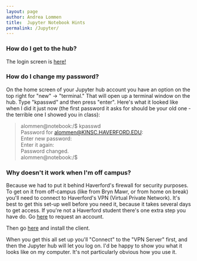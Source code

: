 ```yaml
---
layout: page
author: Andrea Lommen
title:  Jupyter Notebook Hints
permalink: /Jupyter/
---
```


### How do I get to the hub?
The login screen is [here!](https://notebook.kinsc.haverford.edu:8000/hub/home)

### How do I change my password?
On the home screen of your Jupyter hub account you have an option on the top right for "new" -> "terminal." That will open up a terminal window on the hub. Type "kpasswd" and then press "enter". Here's what it looked like when I did it just now (the first password it asks for should be your old one - the terrible one I showed you in class):
> alommen@notebook:/$ kpasswd <br>
> Password for alommen@KINSC.HAVERFORD.EDU: <br>
> Enter new password: <br>
> Enter it again: <br>
> Password changed. <br>
> alommen@notebook:/$ <br>

### Why doesn't it work when I'm off campus?
Because we had to put it behind Haverford's firewall for security purposes.  To get on it from off-campus (like from Bryn Mawr, or from home on break) you'll need to connect to Haverford's VPN (Virtual Private Network). It's best to get this set-up well before you need it, because it takes several days to get access.  If you're not a Haverford student there's one extra step you have do. Go [here](https://iitskb.sites.haverford.edu/knowledge-base/virtual-private-network-vpn/) to request an account.

Then go [here](https://iitskb.sites.haverford.edu/knowledge-base/installing-the-vpn-client/) and install the client. 

When you get this all set up you'll "Connect" to the "VPN Server" first, and then the Jupyter hub will let you log on. I'd be happy to show you what it looks like on my computer.  It's not particularly obvious how you use it. 
